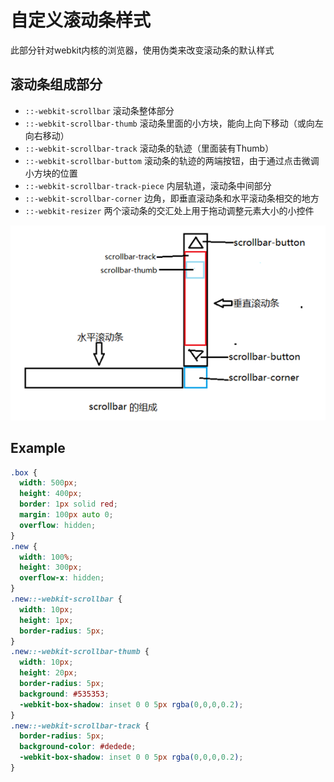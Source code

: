 # 自定义滚动条样式

此部分针对webkit内核的浏览器，使用伪类来改变滚动条的默认样式

## 滚动条组成部分

- `::-webkit-scrollbar` 滚动条整体部分
- `::-webkit-scrollbar-thumb` 滚动条里面的小方块，能向上向下移动（或向左向右移动）
- `::-webkit-scrollbar-track` 滚动条的轨迹（里面装有Thumb）
- `::-webkit-scrollbar-buttom` 滚动条的轨迹的两端按钮，由于通过点击微调小方块的位置
- `::-webkit-scrollbar-track-piece` 内层轨道，滚动条中间部分
- `::-webkit-scrollbar-corner` 边角，即垂直滚动条和水平滚动条相交的地方
- `::-webkit-resizer` 两个滚动条的交汇处上用于拖动调整元素大小的小控件

![scroll](img\scroll.png)

## Example

``` css
.box {
  width: 500px;
  height: 400px;
  border: 1px solid red;
  margin: 100px auto 0;
  overflow: hidden;
}
.new {
  width: 100%;
  height: 300px;
  overflow-x: hidden;
}
.new::-webkit-scrollbar {
  width: 10px;
  height: 1px;
  border-radius: 5px;
}
.new::-webkit-scrollbar-thumb {
  width: 10px;
  height: 20px;
  border-radius: 5px;
  background: #535353;
  -webkit-box-shadow: inset 0 0 5px rgba(0,0,0,0.2);
}
.new::-webkit-scrollbar-track {
  border-radius: 5px;
  background-color: #dedede;
  -webkit-box-shadow: inset 0 0 5px rgba(0,0,0,0.2);
}
```

